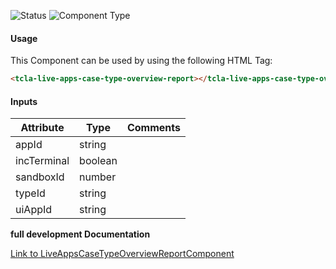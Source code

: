 
![Status][auto] ![Component Type][minor] <!--Component Meta {"created_by":"Auto", "reviewed_by":"Auto", "last_modified_by":"Auto", "comment":"*for later*"} Component Meta -->




#### Usage


This Component can be used by using the following HTML Tag:

```html
<tcla-live-apps-case-type-overview-report></tcla-live-apps-case-type-overview-report>
```

#### Inputs

Attribute | Type | Comments
--- | --- | ---
appId | string | 
incTerminal | boolean | 
sandboxId | number | 
typeId | string | 
uiAppId | string | 


<b>full development Documentation</b>

[Link to LiveAppsCaseTypeOverviewReportComponent](https://tibcosoftware.github.io/TCSTK-Angular/libdocs/tc-liveapps-lib/components/LiveAppsCaseTypeOverviewReportComponent.html)


[auto]: https://img.shields.io/badge/Status-auto%20generated-lightgrey.svg?style=flat "auto generated"

[manually]: https://img.shields.io/badge/Status-manually%20created-yellow.svg?style=flat "manually created"

[draft]: https://img.shields.io/badge/Status-draft-red.svg?style=flat "draft"

[review]: https://img.shields.io/badge/Status-need%20review-yellowgreen.svg?style=flat "need review"

[review done]: https://img.shields.io/badge/Status-review%20done-green.svg?style=flat "review done"

[finalized]: https://img.shields.io/badge/Status-finalized-brightgreen.svg?style=flat "finalized"

[top]: https://img.shields.io/badge/Component%20Type-Top-blue.svg?style=flat "top Component"

[major]: https://img.shields.io/badge/Component%20Type-major%20Component-blue.svg?style=flat "major Component"

[minor]: https://img.shields.io/badge/Component%20Type-minor%20Component-blue.svg?style=flat "minor Component"



